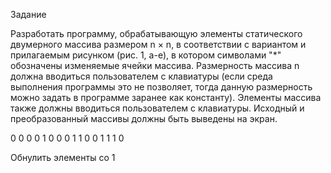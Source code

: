 Задание

Разработать программу, обрабатывающую элементы статического двумерного массива размером n × n, в соответствии с вариантом и прилагаемым рисунком (рис. 1, а-е), в котором символами "*" обозначены изменяемые ячейки массива. Размерность массива n должна вводиться пользователем с клавиатуры (если среда выполнения программы это не позволяет, тогда данную размерность можно задать в программе заранее как константу). Элементы массива также должны вводиться пользователем с клавиатуры. Исходный и преобразованный массивы должны быть выведены на экран.  

0 0 0 0
1 0 0 0
1 1 0 0
1 1 1 0

Обнулить элементы со 1
